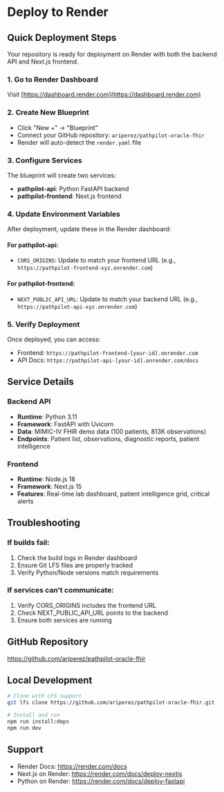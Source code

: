 # Deploy to Render

## Quick Deployment Steps

Your repository is ready for deployment on Render with both the backend API and Next.js frontend.

### 1. Go to Render Dashboard
Visit [https://dashboard.render.com](https://dashboard.render.com)

### 2. Create New Blueprint
- Click "New +" → "Blueprint"
- Connect your GitHub repository: `ariperez/pathpilot-oracle-fhir`
- Render will auto-detect the `render.yaml` file

### 3. Configure Services
The blueprint will create two services:
- **pathpilot-api**: Python FastAPI backend
- **pathpilot-frontend**: Next.js frontend

### 4. Update Environment Variables
After deployment, update these in the Render dashboard:

#### For pathpilot-api:
- `CORS_ORIGINS`: Update to match your frontend URL (e.g., `https://pathpilot-frontend-xyz.onrender.com`)

#### For pathpilot-frontend:
- `NEXT_PUBLIC_API_URL`: Update to match your backend URL (e.g., `https://pathpilot-api-xyz.onrender.com`)

### 5. Verify Deployment
Once deployed, you can access:
- Frontend: `https://pathpilot-frontend-[your-id].onrender.com`
- API Docs: `https://pathpilot-api-[your-id].onrender.com/docs`

## Service Details

### Backend API
- **Runtime**: Python 3.11
- **Framework**: FastAPI with Uvicorn
- **Data**: MIMIC-IV FHIR demo data (100 patients, 813K observations)
- **Endpoints**: Patient list, observations, diagnostic reports, patient intelligence

### Frontend
- **Runtime**: Node.js 18
- **Framework**: Next.js 15
- **Features**: Real-time lab dashboard, patient intelligence grid, critical alerts

## Troubleshooting

### If builds fail:
1. Check the build logs in Render dashboard
2. Ensure Git LFS files are properly tracked
3. Verify Python/Node versions match requirements

### If services can't communicate:
1. Verify CORS_ORIGINS includes the frontend URL
2. Check NEXT_PUBLIC_API_URL points to the backend
3. Ensure both services are running

## GitHub Repository
https://github.com/ariperez/pathpilot-oracle-fhir

## Local Development
```bash
# Clone with LFS support
git lfs clone https://github.com/ariperez/pathpilot-oracle-fhir.git

# Install and run
npm run install:deps
npm run dev
```

## Support
- Render Docs: https://render.com/docs
- Next.js on Render: https://render.com/docs/deploy-nextjs
- Python on Render: https://render.com/docs/deploy-fastapi